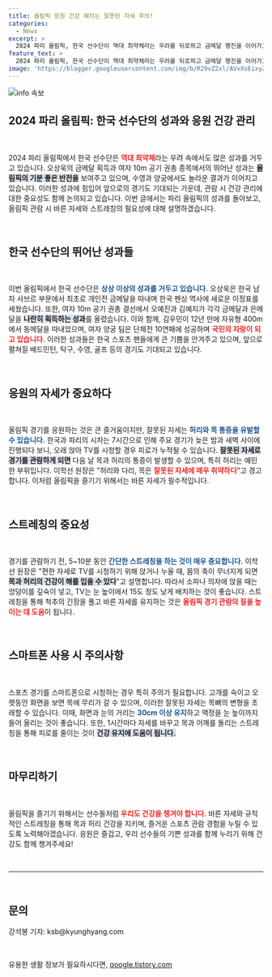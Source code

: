 ```yaml
---
title: 올림픽 응원 건강 해치는 잘못된 자세 주의!
categories:
  - News
excerpt: >
  2024 파리 올림픽, 한국 선수단이 역대 최약체라는 우려를 뒤로하고 금메달 행진을 이어가고 있다. 그러나 응원 열기에 가려진 잘못된 자세가 허리와 목 통증을 부를 수 있어 주의가 필요하다. 바른 자세와 스트레칭으로 건강을 챙기며 올림픽의 감동을 즐기자!
feature_text: >
  2024 파리 올림픽, 한국 선수단이 역대 최약체라는 우려를 뒤로하고 금메달 행진을 이어가고 있다. 그러나 응원 열기에 가려진 잘못된 자세가 허리와 목 통증을 부를 수 있어 주의가 필요하다. 바른 자세와 스트레칭으로 건강을 챙기며 올림픽의 감동을 즐기자!
image: 'https://blogger.googleusercontent.com/img/b/R29vZ2xl/AVvXsEixyZcFfHzMRdzZMjFBmAUKJYCLCGyLL1o632UiGVXcaFdKo_bkvkuCioo0uUKlGfBVcT3P84aROyZIXSBEx3Aw5nCQ3pTgDom1WDC4m8eifvWiAmWEEVb4x6G_l8C0QH225ldMjyaFvpxGEBGNO37VmDTDMHGhJPq73UglMfDca1-0aw/s1600/blogspot.png'
---
```


<p><img src="https://blogger.googleusercontent.com/img/b/R29vZ2xl/AVvXsEixyZcFfHzMRdzZMjFBmAUKJYCLCGyLL1o632UiGVXcaFdKo_bkvkuCioo0uUKlGfBVcT3P84aROyZIXSBEx3Aw5nCQ3pTgDom1WDC4m8eifvWiAmWEEVb4x6G_l8C0QH225ldMjyaFvpxGEBGNO37VmDTDMHGhJPq73UglMfDca1-0aw/s1600/blogspot.png" alt="info 속보" /></p>

<h2 data-ke-size="size26">2024 파리 올림픽: 한국 선수단의 성과와 응원 건강 관리</h2>

<p data-ke-size="size16">&nbsp;</p>

<p data-ke-size="size16">2024 파리 올림픽에서 한국 선수단은 <b><span style="color: #ee2323;">역대 최약체</span></b>라는 우려 속에서도 많은 성과를 거두고 있습니다. 오상욱의 금메달 획득과 여자 10m 공기 권총 종목에서의 뛰어난 성과는 <b><span style="background-color: #21538527;">올림픽의 기분 좋은 반전을</span></b> 보여주고 있으며, 수영과 양궁에서도 놀라운 결과가 이어지고 있습니다. 이러한 성과에 힘입어 앞으로의 경기도 기대되는 가운데, 관람 시 건강 관리에 대한 중요성도 함께 논의되고 있습니다. 이번 글에서는 파리 올림픽의 성과를 돌아보고, 올림픽 관람 시 바른 자세와 스트레칭의 필요성에 대해 설명하겠습니다.</p>

<p data-ke-size="size16">&nbsp;</p>

<h2 data-ke-size="size26">한국 선수단의 뛰어난 성과들</h2>

<p data-ke-size="size16">&nbsp;</p>

<p data-ke-size="size16">이번 올림픽에서 한국 선수단은 <b><span style="color: #1a5490;">상상 이상의 성과를 거두고 있습니다.</span></b> 오상욱은 한국 남자 사브르 부문에서 최초로 개인전 금메달을 따내며 한국 펜싱 역사에 새로운 이정표를 세웠습니다. 또한, 여자 10m 공기 권총 결선에서 오예진과 김예지가 각각 금메달과 은메달을 <b><span style="background-color: #21538527;">나란히 획득하는 성과</span></b>를 올렸습니다. 이와 함께, 김우민이 12년 만에 자유형 400m에서 동메달을 따내었으며, 여자 양궁 팀은 단체전 10연패에 성공하며 <b><span style="color: #ee2323;">국민의 자랑이 되고 있습니다.</span></b> 이러한 성과들은 한국 스포츠 팬들에게 큰 기쁨을 안겨주고 있으며, 앞으로 펼쳐질 배드민턴, 탁구, 수영, 골프 등의 경기도 기대되고 있습니다.</p>

<p data-ke-size="size16">&nbsp;</p>

<h2 data-ke-size="size26">응원의 자세가 중요하다</h2>

<p data-ke-size="size16">&nbsp;</p>

<p data-ke-size="size16">올림픽 경기를 응원하는 것은 큰 즐거움이지만, 잘못된 자세는 <b><span style="color: #1a5490;">허리와 목 통증을 유발할 수 있습니다.</span></b> 한국과 파리의 시차는 7시간으로 인해 주요 경기가 늦은 밤과 새벽 사이에 진행되다 보니, 오래 앉아 TV를 시청할 경우 피로가 누적될 수 있습니다. <b><span style="background-color: #21538527;">잘못된 자세로 경기를 관람하게 되면</span></b> 다음 날 목과 허리의 통증이 발생할 수 있으며, 특히 허리는 예민한 부위입니다. 이학선 원장은 "허리와 다리, 목은 <b><span style="color: #ee2323;">잘못된 자세에 매우 취약하다</span></b>"고 경고합니다. 이처럼 올림픽을 즐기기 위해서는 바른 자세가 필수적입니다.</p>

<p data-ke-size="size16">&nbsp;</p>

<h2 data-ke-size="size26">스트레칭의 중요성</h2>

<p data-ke-size="size16">&nbsp;</p>

<p data-ke-size="size16">경기를 관람하기 전, 5~10분 동안 <b><span style="color: #1a5490;">간단한 스트레칭을 하는 것이 매우 중요합니다.</span></b> 이학선 원장은 "편한 자세로 TV를 시청하기 위해 앉거나 누울 때, 몸의 축이 무너지게 되면 <b><span style="background-color: #21538527;">목과 허리의 건강이 해를 입을 수 있다</span></b>"고 설명합니다. 따라서 소파나 의자에 앉을 때는 엉덩이를 깊숙이 넣고, TV는 눈 높이에서 15도 정도 낮게 배치하는 것이 좋습니다. 스트레칭을 통해 척추의 긴장을 풀고 바른 자세를 유지하는 것은 <b><span style="color: #ee2323;">올림픽 경기 관람의 질을 높이는 데 도움</span></b>이 됩니다.</p>

<p data-ke-size="size16">&nbsp;</p>

<h2 data-ke-size="size26">스마트폰 사용 시 주의사항</h2>

<p data-ke-size="size16">&nbsp;</p>

<p data-ke-size="size16">스포츠 경기를 스마트폰으로 시청하는 경우 특히 주의가 필요합니다. 고개를 숙이고 오랫동안 화면을 보면 목에 무리가 갈 수 있으며, 이러한 잘못된 자세는 목뼈의 변형을 초래할 수 있습니다. 이때, 화면과 눈의 거리는 <b><span style="color: #1a5490;">30cm 이상 유지</span></b>하고 액정을 눈 높이까지 들어 올리는 것이 좋습니다. 또한, 1시간마다 자세를 바꾸고 목과 어깨를 돌리는 스트레칭을 통해 피로를 줄이는 것이 <b><span style="background-color: #21538527;">건강 유지에 도움이 됩니다.</span></b></p>

<p data-ke-size="size16">&nbsp;</p>

<h2 data-ke-size="size26">마무리하기</h2>

<p data-ke-size="size16">&nbsp;</p>

<p data-ke-size="size16">올림픽을 즐기기 위해서는 선수들처럼 <b><span style="color: #ee2323;">우리도 건강을 챙겨야 합니다.</span></b> 바른 자세와 규칙적인 스트레칭을 통해 목과 허리 건강을 지키며, 즐거운 스포츠 관람 경험을 누릴 수 있도록 노력해야겠습니다. 응원은 즐겁고, 우리 선수들의 기쁜 성과를 함께 누리기 위해 건강도 함께 챙겨주세요!</p>

<p data-ke-size="size16">&nbsp;</p>

<hr>

<p data-ke-size="size16">&nbsp;</p>

<h2 data-ke-size="size26">문의</h2>

<p data-ke-size="size16">강석봉 기자: ksb@kyunghyang.com</p>

<p data-ke-size="size16">&nbsp;</p>
유용한 생활 정보가 필요하시다면, <a href="https://qoogle.tistory.com" rel="dofollow">qoogle.tistory.com</a>


